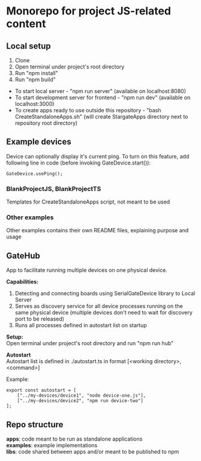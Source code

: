 # Monorepo for project JS-related content

## Local setup
1. Clone
2. Open terminal under project's root directory
3. Run "npm install"
4. Run "npm build"

- To start local server - "npm run server" (available on localhost:8080)
- To start development server for frontend - "npm run dev" (available on localhost:3000)
- To create apps ready to use outside this repository - "bash CreateStandaloneApps.sh"
(will create StargateApps directory next to repository root directory)

## Example devices
Device can optionally display it's current ping. To turn on this feature,
add following line in code (before invoking GateDevice.start()):

    GateDevice.usePing();

### BlankProjectJS, BlankProjectTS
Templates for CreateStandaloneApps script, not meant to be used

### Other examples
Other examples contains their own README files, explaining purpose and usage

## GateHub
App to facilitate running multiple devices on one physical device.

**Capabilities:**
1. Detecting and connecting boards using SerialGateDevice library to Local Server
2. Serves as discovery service for all device processes running on the same physical device (multiple devices don't need to wait for discovery port to be released)
3. Runs all processes defined in autostart list on startup

**Setup:** \
Open terminal under project's root directory and run "npm run hub"

**Autostart** \
Autostart list is defined in ./autostart.ts in format [\<working directory\>, \<command\>]

Example:

    export const autostart = [
        ["../my-devices/device1", "node device-one.js"],
        ["../my-devices/device2", "npm run device-two"]
    ];

## Repo structure
**apps**: code meant to be run as standalone applications \
**examples**: example implementations \
**libs**: code shared between apps and/or meant to be published to npm